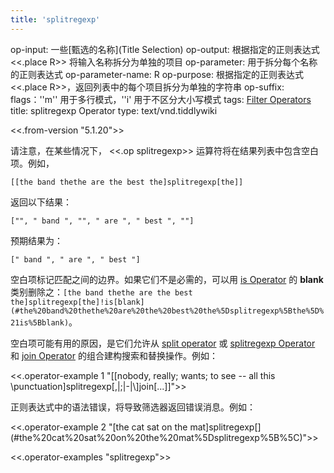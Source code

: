```yaml
---
title: 'splitregexp'
---
```


op-input: 一些[甄选的名称](Title Selection)
op-output: 根据指定的正则表达式 <<.place R>> 将输入名称拆分为单独的项目
op-parameter: 用于拆分每个名称的正则表达式
op-parameter-name: R
op-purpose: 根据指定的正则表达式 <<.place R>>，返回列表中的每个项目拆分为单独的字符串
op-suffix: flags：''m'' 用于多行模式，''i' 用于不区分大小写模式
tags: [Filter Operators](#Filter%20Operators)
title: splitregexp Operator
type: text/vnd.tiddlywiki

<<.from-version "5.1.20">>

请注意，在某些情况下， <<.op splitregexp>> 运算符将在结果列表中包含空白项。例如，

```
[[the band thethe are the best the]splitregexp[the]]
```

返回以下结果：

```
["", " band ", "", " are ", " best ", ""]
```

预期结果为：

```
[" band ", " are ", " best "]
```

空白项标记匹配之间的边界。如果它们不是必需的，可以用 [is Operator](#is%20Operator) 的 **blank** 类别删除之：`[the band thethe are the best the]splitregexp[the]!is[blank](#the%20band%20thethe%20are%20the%20best%20the%5Dsplitregexp%5Bthe%5D%21is%5Bblank)`。

空白项可能有用的原因，是它们允许从 [split operator](#split%20operator) 或 [splitregexp Operator](#splitregexp%20Operator) 和 [join Operator](#join%20Operator) 的组合建构搜索和替换操作。例如：

<<.operator-example 1 "[[nobody, really; wants; to see -- all this \punctuation]splitregexp[,|;|-|\\]join[...]]">>

正则表达式中的语法错误，将导致筛选器返回错误消息。例如：

<<.operator-example 2 "[the cat sat on the mat]splitregexp[\](#the%20cat%20sat%20on%20the%20mat%5Dsplitregexp%5B%5C)">>


<<.operator-examples "splitregexp">>
